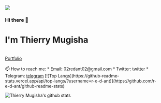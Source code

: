 <br>
<img src="https://github.com/r-e-d-ant/red-Ant-02/blob/main/1500x500.jpeg"/>
<br>


### Hi there 👋
# I'm Thierry Mugisha

<!--- 🔭  I’m currently working on Flask/-->
<!--- 🌱 I’m currently learning Django -->
<!--- 🤔 I’m looking for help with JavaScript -->
<!--- 👯 I’m looking to collaborate on every web apps development --->
<!--- 💬 Ask me about Python, Flask,... --->
 <br>
 <a href="https://distracted-yalow-1c7bd5.netlify.app/">Portfolio</a><br>
 <br>
 📫 How to reach me:
  * Email: 02redant02@gmail.com
  * Twitter: <a href="https://twitter.com/r_e_d_ant">twitter</a>
  * Telegram: <a href="https://t.me/r_e_d_ant">telegram</a>
<!--- Pronouns: he/him --->
<!-- - ⚡ Fun fact: ... -->
[![Top Langs](https://github-readme-stats.vercel.app/api/top-langs/?username=r-e-d-ant)](https://github.com/r-e-d-ant/github-readme-stats)

![Thierry Mugisha's github stats](https://github-readme-stats.vercel.app/api?username=r-e-d-ant)
